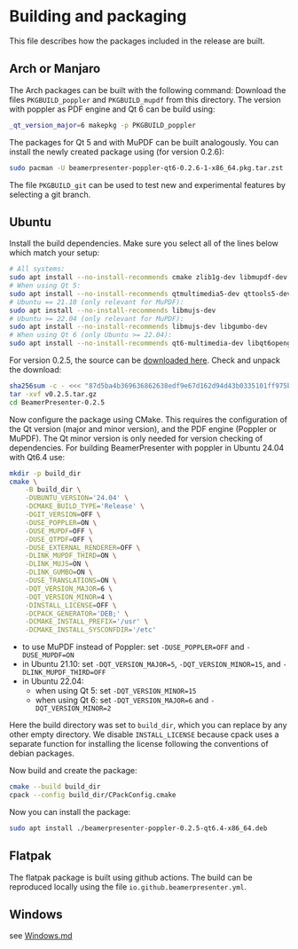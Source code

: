 # Building and packaging
This file describes how the packages included in the release are built.


## Arch or Manjaro
The Arch packages can be built with the following command:
Download the files `PKGBUILD_poppler` and `PKGBUILD_mupdf` from this directory.
The version with poppler as PDF engine and Qt 6 can be build using:
```sh
_qt_version_major=6 makepkg -p PKGBUILD_poppler
```
The packages for Qt 5 and with MuPDF can be built analogously.
You can install the newly created package using (for version 0.2.6):
```sh
sudo pacman -U beamerpresenter-poppler-qt6-0.2.6-1-x86_64.pkg.tar.zst
```
The file `PKGBUILD_git` can be used to test new and experimental features by selecting a git branch.


## Ubuntu
Install the build dependencies. Make sure you select all of the lines below which match your setup:
```sh
# All systems:
sudo apt install --no-install-recommends cmake zlib1g-dev libmupdf-dev libfreetype-dev libharfbuzz-dev libjpeg-dev libopenjp2-7-dev libjbig2dec0-dev
# When using Qt 5:
sudo apt install --no-install-recommends qtmultimedia5-dev qttools5-dev libpoppler-qt5-dev
# Ubuntu == 21.10 (only relevant for MuPDF):
sudo apt install --no-install-recommends libmujs-dev
# Ubuntu >= 22.04 (only relevant for MuPDF):
sudo apt install --no-install-recommends libmujs-dev libgumbo-dev
# When using Qt 6 (only Ubuntu >= 22.04):
sudo apt install --no-install-recommends qt6-multimedia-dev libqt6opengl6-dev libgl1-mesa-dev qt6-tools-dev qt6-tools-dev-tools qt6-l10n-tools
```

For version 0.2.5, the source can be [downloaded here](https://github.com/stiglers-eponym/BeamerPresenter/archive/refs/tags/v0.2.5.tar.gz).
Check and unpack the download:
```sh
sha256sum -c - <<< "87d5ba4b369636862638edf9e67d162d94d43b0335101ff975b188c55316e40e v0.2.5.tar.gz"
tar -xvf v0.2.5.tar.gz
cd BeamerPresenter-0.2.5
```

Now configure the package using CMake. This requires the configuration of the Qt version (major and minor version), and the PDF engine (Poppler or MuPDF). The Qt minor version is only needed for version checking of dependencies.
For building BeamerPresenter with poppler in Ubuntu 24.04 with Qt6.4 use:
```sh
mkdir -p build_dir
cmake \
    -B build_dir \
    -DUBUNTU_VERSION='24.04' \
    -DCMAKE_BUILD_TYPE='Release' \
    -DGIT_VERSION=OFF \
    -DUSE_POPPLER=ON \
    -DUSE_MUPDF=OFF \
    -DUSE_QTPDF=OFF \
    -DUSE_EXTERNAL_RENDERER=OFF \
    -DLINK_MUPDF_THIRD=ON \
    -DLINK_MUJS=ON \
    -DLINK_GUMBO=ON \
    -DUSE_TRANSLATIONS=ON \
    -DQT_VERSION_MAJOR=6 \
    -DQT_VERSION_MINOR=4 \
    -DINSTALL_LICENSE=OFF \
    -DCPACK_GENERATOR='DEB;' \
    -DCMAKE_INSTALL_PREFIX='/usr' \
    -DCMAKE_INSTALL_SYSCONFDIR='/etc'
```
* to use MuPDF instead of Poppler: set `-DUSE_POPPLER=OFF` and `-DUSE_MUPDF=ON`
* in Ubuntu 21.10: set `-DQT_VERSION_MAJOR=5`, `-DQT_VERSION_MINOR=15`, and `-DLINK_MUPDF_THIRD=OFF`
* in Ubuntu 22.04:
    * when using Qt 5: set `-DQT_VERSION_MINOR=15`
    * when using Qt 6: set `-DQT_VERSION_MAJOR=6` and `-DQT_VERSION_MINOR=2`

Here the build directory was set to `build_dir`, which you can replace by any other empty directory.
We disable `INSTALL_LICENSE` because cpack uses a separate function for installing the license following the conventions of debian packages.

Now build and create the package:
```sh
cmake --build build_dir
cpack --config build_dir/CPackConfig.cmake
```

Now you can install the package:
```sh
sudo apt install ./beamerpresenter-poppler-0.2.5-qt6.4-x86_64.deb
```


## Flatpak
The flatpak package is built using github actions. The build can be reproduced locally using the file `io.github.beamerpresenter.yml`.


## Windows
see [Windows.md](Windows.md)
